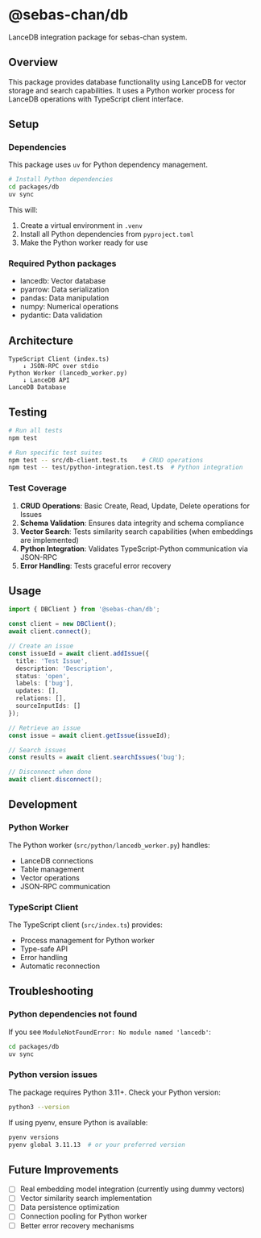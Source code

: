 # @sebas-chan/db

LanceDB integration package for sebas-chan system.

## Overview

This package provides database functionality using LanceDB for vector storage and search capabilities. It uses a Python worker process for LanceDB operations with TypeScript client interface.

## Setup

### Dependencies

This package uses `uv` for Python dependency management.

```bash
# Install Python dependencies
cd packages/db
uv sync
```

This will:
1. Create a virtual environment in `.venv`
2. Install all Python dependencies from `pyproject.toml`
3. Make the Python worker ready for use

### Required Python packages

- lancedb: Vector database
- pyarrow: Data serialization
- pandas: Data manipulation
- numpy: Numerical operations
- pydantic: Data validation

## Architecture

```
TypeScript Client (index.ts)
    ↓ JSON-RPC over stdio
Python Worker (lancedb_worker.py)
    ↓ LanceDB API
LanceDB Database
```

## Testing

```bash
# Run all tests
npm test

# Run specific test suites
npm test -- src/db-client.test.ts    # CRUD operations
npm test -- test/python-integration.test.ts  # Python integration
```

### Test Coverage

1. **CRUD Operations**: Basic Create, Read, Update, Delete operations for Issues
2. **Schema Validation**: Ensures data integrity and schema compliance
3. **Vector Search**: Tests similarity search capabilities (when embeddings are implemented)
4. **Python Integration**: Validates TypeScript-Python communication via JSON-RPC
5. **Error Handling**: Tests graceful error recovery

## Usage

```typescript
import { DBClient } from '@sebas-chan/db';

const client = new DBClient();
await client.connect();

// Create an issue
const issueId = await client.addIssue({
  title: 'Test Issue',
  description: 'Description',
  status: 'open',
  labels: ['bug'],
  updates: [],
  relations: [],
  sourceInputIds: []
});

// Retrieve an issue
const issue = await client.getIssue(issueId);

// Search issues
const results = await client.searchIssues('bug');

// Disconnect when done
await client.disconnect();
```

## Development

### Python Worker

The Python worker (`src/python/lancedb_worker.py`) handles:
- LanceDB connections
- Table management
- Vector operations
- JSON-RPC communication

### TypeScript Client

The TypeScript client (`src/index.ts`) provides:
- Process management for Python worker
- Type-safe API
- Error handling
- Automatic reconnection

## Troubleshooting

### Python dependencies not found

If you see `ModuleNotFoundError: No module named 'lancedb'`:

```bash
cd packages/db
uv sync
```

### Python version issues

The package requires Python 3.11+. Check your Python version:

```bash
python3 --version
```

If using pyenv, ensure Python is available:

```bash
pyenv versions
pyenv global 3.11.13  # or your preferred version
```

## Future Improvements

- [ ] Real embedding model integration (currently using dummy vectors)
- [ ] Vector similarity search implementation
- [ ] Data persistence optimization
- [ ] Connection pooling for Python worker
- [ ] Better error recovery mechanisms